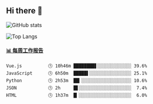 ## Hi there 👋

![GitHub stats](https://github-readme-stats.orilight.top/api?username=orilights)

![Top Langs](https://github-readme-stats.orilight.top/api/top-langs/?username=orilights&layout=compact)

<!-- waka-box start -->
#### <a href="https://gist.github.com/92c8d5b388768c10efcba86e82b7c4fb" target="_blank">📊 每周工作报告</a>
```text
Vue.js          🕓 10h46m ████████▋░░░░░░░░░░░░░ 39.6%
JavaScript      🕓 6h50m  █████▌░░░░░░░░░░░░░░░░ 25.1%
Python          🕓 2h53m  ██▎░░░░░░░░░░░░░░░░░░░ 10.6%
JSON            🕓 2h     █▋░░░░░░░░░░░░░░░░░░░░  7.4%
HTML            🕓 1h37m  █▎░░░░░░░░░░░░░░░░░░░░  6.0%
```
<!-- Powered by https://github.com/journey-ad/waka-box-go . -->
<!-- waka-box end -->
